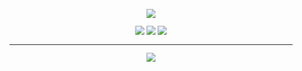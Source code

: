 <p align="center">
  <img src="https://media.giphy.com/media/WKdWA04KRn58A/giphy.gif">
</p>

<p align="center">
  <a href="https://twitter.com/byt3bl33d3r"><img src="https://img.shields.io/twitter/follow/byt3bl33d3r?color=0ff00&label=%40byt3bl33d3r&logo=twitter&logoColor=00ff00&style=for-the-badge"></a>
  <a href="https://github.com/sponsors/byt3bl33d3r"><img src="https://img.shields.io/github/sponsors/byt3bl33d3r?color=00ff00&logoColor=00ff00&logo=github&style=for-the-badge"></a>
  <a href="https://github.com/byt3bl33d3r"><img src="https://img.shields.io/github/followers/byt3bl33d3r?color=%2300ff00&logoColor=00ff00&logo=github&style=for-the-badge"></a>
</p>

---

<p align="center">
  <a href="https://discord.gg/6smqwDT"><img src="https://discordapp.com/api/guilds/736724457258745996/widget.png?style=banner3"></a>
</p>
